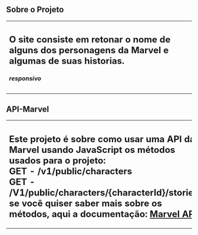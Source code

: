 ## Sobre o Projeto

<table>
  <tr>
    <td>
      <h2>
        O site consiste em retonar o nome de alguns dos personagens da Marvel e algumas de suas historias.
      </h2>
      <h5>
        responsivo
      </h5>
    </td>
  </tr>

</table>

## API-Marvel

<table>
  <tr>
    <td>
      <h2>
        Este projeto é sobre como usar uma API da Marvel usando JavaScript os métodos usados para o projeto:</br>
        GET - /v1/public/characters </br>
        GET - /V1/public/characters/{characterId}/stories</br>
        se você quiser saber mais sobre os métodos, aqui a documentação:
        <a href="https://developer.marvel.com/docs">Marvel API</a>
      </h2>
    </td>
  </tr>
</table>
